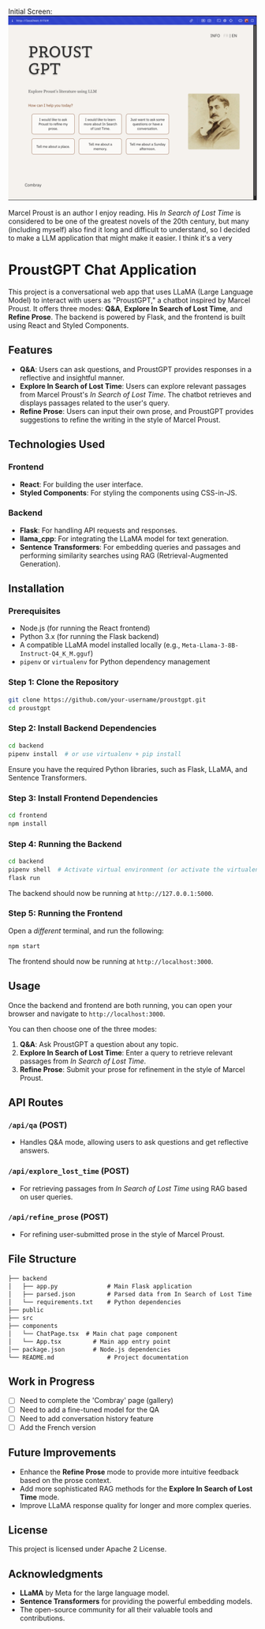 

Initial Screen:
![screenshot](screenshot-1.png)

Marcel Proust is an author I enjoy reading. His *In Search of Lost Time* is considered to be one of the greatest novels of the 20th century, but many (including myself) also find it long and difficult to understand, so I decided to make a LLM application that might make it easier. I think it's a very 


# ProustGPT Chat Application

This project is a conversational web app that uses LLaMA (Large Language Model) to interact with users as "ProustGPT," a chatbot inspired by Marcel Proust. It offers three modes: **Q&A**, **Explore In Search of Lost Time**, and **Refine Prose**. The backend is powered by Flask, and the frontend is built using React and Styled Components.

## Features

- **Q&A**: Users can ask questions, and ProustGPT provides responses in a reflective and insightful manner.
- **Explore In Search of Lost Time**: Users can explore relevant passages from Marcel Proust's *In Search of Lost Time*. The chatbot retrieves and displays passages related to the user's query.
- **Refine Prose**: Users can input their own prose, and ProustGPT provides suggestions to refine the writing in the style of Marcel Proust.

## Technologies Used

### Frontend
- **React**: For building the user interface.
- **Styled Components**: For styling the components using CSS-in-JS.

### Backend
- **Flask**: For handling API requests and responses.
- **llama_cpp**: For integrating the LLaMA model for text generation.
- **Sentence Transformers**: For embedding queries and passages and performing similarity searches using RAG (Retrieval-Augmented Generation).

## Installation

### Prerequisites

- Node.js (for running the React frontend)
- Python 3.x (for running the Flask backend)
- A compatible LLaMA model installed locally (e.g., `Meta-Llama-3-8B-Instruct-Q4_K_M.gguf`)
- `pipenv` or `virtualenv` for Python dependency management

### Step 1: Clone the Repository

```bash
git clone https://github.com/your-username/proustgpt.git
cd proustgpt
```

### Step 2: Install Backend Dependencies

```bash
cd backend
pipenv install  # or use virtualenv + pip install
```

Ensure you have the required Python libraries, such as Flask, LLaMA, and Sentence Transformers.

### Step 3: Install Frontend Dependencies

```bash
cd frontend
npm install
```

### Step 4: Running the Backend

```bash
cd backend
pipenv shell  # Activate virtual environment (or activate the virtualenv manually)
flask run
```

The backend should now be running at `http://127.0.0.1:5000`.

### Step 5: Running the Frontend

Open a *different* terminal, and run the following:

```bash
npm start
```

The frontend should now be running at `http://localhost:3000`.

## Usage

Once the backend and frontend are both running, you can open your browser and navigate to `http://localhost:3000`.

You can then choose one of the three modes:

1. **Q&A**: Ask ProustGPT a question about any topic.
2. **Explore In Search of Lost Time**: Enter a query to retrieve relevant passages from *In Search of Lost Time*.
3. **Refine Prose**: Submit your prose for refinement in the style of Marcel Proust.

## API Routes

### `/api/qa` (POST)
- Handles Q&A mode, allowing users to ask questions and get reflective answers.

### `/api/explore_lost_time` (POST)
- For retrieving passages from *In Search of Lost Time* using RAG based on user queries.

### `/api/refine_prose` (POST)
- For refining user-submitted prose in the style of Marcel Proust.

## File Structure

```
├── backend
│   ├── app.py              # Main Flask application
│   ├── parsed.json         # Parsed data from In Search of Lost Time
│   └── requirements.txt    # Python dependencies
├── public
├── src
├── components
│   └── ChatPage.tsx  # Main chat page component
│   └── App.tsx         # Main app entry point
│── package.json        # Node.js dependencies
└── README.md               # Project documentation
```

## Work in Progress

- [ ] Need to complete the 'Combray' page (gallery)
- [ ] Need to add a fine-tuned model for the QA
- [ ] Need to add conversation history feature
- [ ] Add the French version

## Future Improvements

- Enhance the **Refine Prose** mode to provide more intuitive feedback based on the prose context.
- Add more sophisticated RAG methods for the **Explore In Search of Lost Time** mode.
- Improve LLaMA response quality for longer and more complex queries.

## License

This project is licensed under Apache 2 License.

## Acknowledgments

- **LLaMA** by Meta for the large language model.
- **Sentence Transformers** for providing the powerful embedding models.
- The open-source community for all their valuable tools and contributions.
